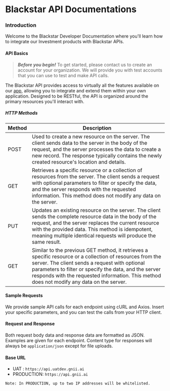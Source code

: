 # Blackstar API Documentations

### Introduction

Welcome to the Blackstar Developer Documentation where you'll learn how to integrate our Investment products with Blackstar APIs.

#### API Basics

> **_Before you begin!_**
> To get started, please contact us to create an account for your organization. We will provide you with test accounts that you can use to test and make API calls.


The Blackstar API provides access to virtually all the features available on our [app](), allowing you to integrate and extend them within your own application. Designed to be RESTful, the API is organized around the primary resources you'll interact with.

##### HTTP Methods

| Method | Description                                                                                                                                                                                                                                                                                                       |
| ------ | ----------------------------------------------------------------------------------------------------------------------------------------------------------------------------------------------------------------------------------------------------------------------------------------------------------------- |
| POST   | Used to create a new resource on the server. The client sends data to the server in the body of the request, and the server processes the data to create a new record. The response typically contains the newly created resource's location and details.                                                         |
| GET    | Retrieves a specific resource or a collection of resources from the server. The client sends a request with optional parameters to filter or specify the data, and the server responds with the requested information. This method does not modify any data on the server.                                        |
| PUT    | Updates an existing resource on the server. The client sends the complete resource data in the body of the request, and the server replaces the current resource with the provided data. This method is idempotent, meaning multiple identical requests will produce the same result.                             |
| GET    | Similar to the previous GET method, it retrieves a specific resource or a collection of resources from the server. The client sends a request with optional parameters to filter or specify the data, and the server responds with the requested information. This method does not modify any data on the server. |

#### Sample Requests

We provide sample API calls for each endpoint using cURL and Axios. Insert your specific parameters, and you can test the calls from your HTTP client.

#### Request and Response

Both request body data and response data are formatted as JSON. Examples are given for each endpoint. Content type for responses will always be `application/json` except for file uploads.

#### Base URL

- UAT : `https://api.uatdev.gnii.ai`
- PRODUCTION: `https://api.gnii.ai`

`Note: In PRODUCTION, up to two IP addresses will be whitelisted.`
